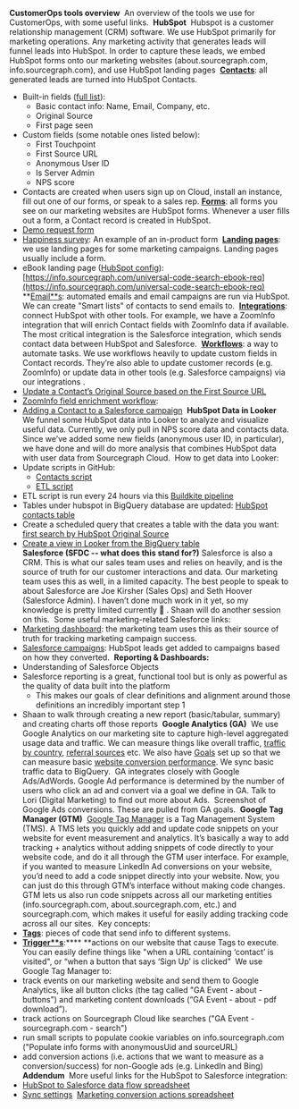 **CustomerOps tools overview**
​
An overview of the tools we use for CustomerOps, with some useful links.
​
​
**HubSpot**
​
Hubspot is a customer relationship management (CRM) software. We use HubSpot primarily for marketing operations. Any marketing activity that generates leads will funnel leads into HubSpot. In order to capture these leads, we embed HubSpot forms onto our marketing websites (about.sourcegraph.com, info.sourcegraph.com), and use HubSpot landing pages
​
**[Contacts](https://app.hubspot.com/contacts/2762526/contacts/list/view/all/)**: all generated leads are turned into HubSpot Contacts.
​
​
* Built-in fields ([full list](https://knowledge.hubspot.com/contacts/hubspots-default-contact-properties)):
​
    * Basic contact info: Name, Email, Company, etc.
​
    * Original Source
​
    * First page seen 
​
* Custom fields (some notable ones listed below):
​
    * First Touchpoint
​
    * First Source URL
​
    * Anonymous User ID
​
    * Is Server Admin
​
    * NPS score
​
* Contacts are created when users sign up on Cloud, install an instance, fill out one of our forms, or speak to a sales rep.
​
**[Forms](https://app.hubspot.com/forms/2762526)**: all forms you see on our marketing websites are HubSpot forms. Whenever a user fills out a form, a Contact record is created in HubSpot.
​
* [Demo request form](https://app.hubspot.com/forms/2762526/310000a0-2b6b-4da2-89e9-2be930a8a298/performance)
​
* [Happiness survey](https://app.hubspot.com/forms/2762526/417ec50b-39b4-41fa-a267-75da6f56a7cf/performance ): An example of an in-product form
​
**[Landing pages](https://app.hubspot.com/website/2762526/pages/landing)**: we use landing pages for some marketing campaigns. Landing pages usually include a form.
​
* eBook landing page ([HubSpot config](https://app.hubspot.com/content/2762526/edit/25681347967/content)): [https://info.sourcegraph.com/universal-code-search-ebook-req](https://info.sourcegraph.com/universal-code-search-ebook-req) 
​
**[Email**s](https://app.hubspot.com/email/2762526/manage/state/all): automated emails and email campaigns are run via HubSpot. We can create "Smart lists" of contacts to send emails to. 
​
**[Integrations](https://app.hubspot.com/integrations-settings/2762526/installed)**: connect HubSpot with other tools. For example, we have a ZoomInfo integration that will enrich Contact fields with ZoomInfo data if available. The most critical integration is the Salesforce integration, which sends contact data between HubSpot and Salesforce.
​
**[Workflows](https://app.hubspot.com/workflows/2762526)**: a way to automate tasks. We use workflows heavily to update custom fields in Contact records. They’re also able to update customer records (e.g. ZoomInfo) or update data in other tools (e.g. Salesforce campaigns) via our integrations . 
​
* [Update a Contact’s Original Source based on the First Source URL](https://app.hubspot.com/workflows/2762526/platform/flow/53778208/edit ) 
​
* [ZoomInfo field enrichment workflow](https://app.hubspot.com/workflows/2762526/platform/flow/37549333/edit ): 
​
* [Adding a Contact to a Salesforce campaign](https://app.hubspot.com/workflows/2762526/platform/flow/42642275/edit ) 
​
**HubSpot Data in Looker**
​
We funnel some HubSpot data into Looker to analyze and visualize useful data. Currently, we only pull in NPS score data and contacts data. Since we’ve added some new fields (anonymous user ID, in particular), we have done and will do more analysis that combines HubSpot data with user data from Sourcegraph Cloud.
​
How to get data into Looker: 
​
* Update scripts in GitHub: 
​
    * [Contacts script](https://github.com/sourcegraph/analytics/blob/master/HubSpot%20ETL/get_contacts.py)
​
    * [ETL script](https://github.com/sourcegraph/analytics/tree/master/HubSpot%20ETL  ) 
​
* ETL script is run every 24 hours via this [Buildkite pipeline](https://buildkite.com/sourcegraph/analytics )
​
* Tables under hubspot in BigQuery database are updated: [HubSpot contacts table](https://console.cloud.google.com/bigquery?project=telligentsourcegraph&p=telligentsourcegraph&page=table&d=hubspot&t=contacts )
​
* Create a scheduled query that creates a table with the data you want: [first search by HubSpot Original Source](https://console.cloud.google.com/bigquery/scheduled-queries/locations/us/configs/60fef56b-0000-21c2-996c-089e0826838c/runs?project=telligentsourcegraph)
​
* [Create a view in Looker from the BigQuery table](https://sourcegraph.looker.com/projects/sourcegraph_events/files/first_search_by_contact.view.lkml)  
​
**Salesforce (SFDC -- what does this stand for?)**
​
Salesforce is also a CRM. This is what our sales team uses and relies on heavily, and is the source of truth for our customer interactions and data. Our marketing team uses this as well, in a limited capacity. The best people to speak to about Salesforce are Joe Kirsher (Sales Ops) and Seth Hoover (Salesforce Admin). I haven’t done much work in it yet, so my knowledge is pretty limited currently 🙂 . Shaan will do another session on this.
​
Some useful marketing-related Salesforce links: 
​
* [Marketing dashboard](https://sourcegraph2020.lightning.force.com/lightning/r/Dashboard/01Z3t000001BU2XEAW/view?queryScope=userFolders ): the marketing team uses this as their source of truth for tracking marketing campaign success.
​
* [Salesforce campaigns](https://sourcegraph2020.lightning.force.com/lightning/o/Campaign/list?filterName=00B3t000008NLSaEAO): HubSpot leads get added to campaigns based on how they converted.
​
**Reporting & Dashboards:**
​
* Understanding of Salesforce Objects
​
* Salesforce reporting is a great, functional tool but is only as powerful as the quality of data built into the platform 
​
    * This makes our goals of clear definitions and alignment around those definitions an incredibly important step 1
​
* Shaan to walk through creating a new report (basic/tabular, summary) and creating charts off those reports
​
**Google Analytics (GA)**
​
We use Google Analytics on our marketing site to capture high-level aggregated usage data and traffic. We can measure things like overall traffic, [traffic by country](https://analytics.google.com/analytics/web/#/report/visitors-geo/a40540747w150533180p155508056/), [referral sources](https://analytics.google.com/analytics/web/#/report/trafficsources-overview/a40540747w150533180p155508056/) etc. We also have [Goals](https://analytics.google.com/analytics/web/#/a40540747w150533180p155508056/admin/goals/table) set up so that we can measure basic [website conversion performance](https://analytics.google.com/analytics/web/#/report/conversions-goals-overview/a40540747w150533180p155508056/_u.date00=20210101&_u.date01=20210309/). We sync basic traffic data to BigQuery.
​
GA integrates closely with Google Ads/AdWords. Google Ad performance is determined by the number of users who click an ad and convert via a goal we define in GA. Talk to Lori (Digital Marketing) to find out more about Ads.
​
Screenshot of Google Ads conversions. These are pulled from GA goals. 
​
**Google Tag Manager (GTM)**
​
[Google Tag Manager](https://support.google.com/tagmanager#topic=3441647) is a Tag Management System (TMS). A TMS lets you quickly add and update code snippets on your website for event measurement and analytics. It’s basically a way to add tracking + analytics without adding snippets of code directly to your website code, and do it all through the GTM user interface. For example, if you wanted to measure LinkedIn Ad conversions on your website, you’d need to add a code snippet directly into your website. Now, you can just do this through GTM’s interface without making code changes.
​
GTM lets us also run code snippets across all our marketing entities (info.sourcegraph.com, about.sourcegraph.com, etc.) and sourcegraph.com, which makes it useful for easily adding tracking code across all our sites.
​
Key concepts: 
​
* **[Tags](https://tagmanager.google.com/?utm_source=marketingplatform.google.com&utm_medium=et&utm_campaign=marketingplatform.google.com%2Fabout%2Ftag-manager%2F#/container/accounts/6000399571/containers/30433084/workspaces/66/tags)**: pieces of code that send info to different systems.
​
* **[Trigger**s](https://tagmanager.google.com/?utm_source=marketingplatform.google.com&utm_medium=et&utm_campaign=marketingplatform.google.com%2Fabout%2Ftag-manager%2F#/container/accounts/6000399571/containers/30433084/workspaces/66/triggers)**:**** **actions on our website that cause Tags to execute. You can easily define things like "when a URL containing ‘contact’ is visited", or “when a button that says ‘Sign Up’ is clicked”
​
We use Google Tag Manager to:
​
* track events on our marketing website and send them to Google Analytics, like all button clicks (the tag called "GA Event - about - buttons") and marketing content downloads (“GA Event - about - pdf download”). 
​
* track actions on Sourcegraph Cloud like searches ("GA Event - sourcegraph.com - search") 
​
* run small scripts to populate cookie variables on info.sourcegraph.com ("Populate info forms with anonymousUid and sourceURL)
​
* add conversion actions (i.e. actions that we want to measure as a conversion/success) for non-Google ads (e.g. LinkedIn and Bing)
​
**Addendum**
​
More useful links for the HubSpot to Salesforce integration:
​
* [HubSpot to Salesforce data flow spreadsheet](https://docs.google.com/spreadsheets/d/1Jw-t7y0Rmni-vR9gy28Ewy6IVzwu9JyJjW2pwDQOPJk/edit#gid=0)
​
* [Sync settings](https://app.hubspot.com/integrations-settings/2762526/installed/salesforce/syncsettings )
​
[Marketing conversion actions spreadsheet](https://docs.google.com/spreadsheets/d/1tKRToLb2WRhVKJojTMQIj28TaLQfB58F57QQh5IICbU/edit#gid=0)

